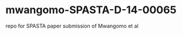 mwangomo-SPASTA-D-14-00065
==========================

repo for SPASTA paper submission of Mwangomo et al
